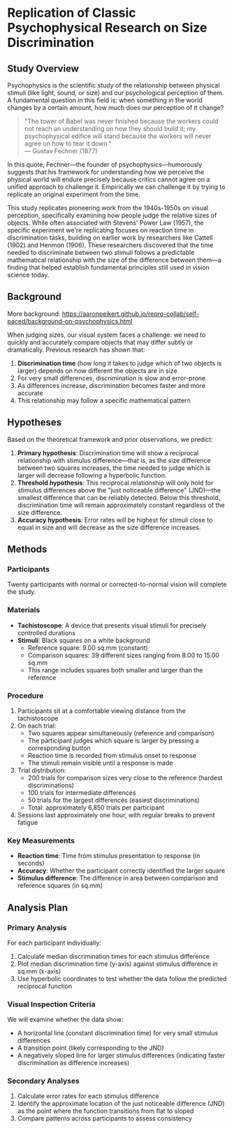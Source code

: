 # Replication of Classic Psychophysical Research on Size Discrimination

## Study Overview

Psychophysics is the scientific study of the relationship between physical stimuli (like light, sound, or size) and our psychological perception of them.
A fundamental question in this field is: when something in the world changes by a certain amount, how much does our perception of it change?

> "The tower of Babel was never finished because the workers could not reach an understanding on how they should build it; my psychophysical edifice will stand because the workers will never agree on how to tear it down."  
> — Gustav Fechner (1877)

In this quote, Fechner—the founder of psychophysics—humorously suggests that his framework for understanding how we perceive the physical world will endure precisely because critics cannot agree on a unified approach to challenge it.
Empirically we can challenge it by trying to replicate an original experiment from the time.

This study replicates pioneering work from the 1940s-1950s on visual perception, specifically examining how people judge the relative sizes of objects.
While often associated with Stevens' Power Law (1957), the specific experiment we're replicating focuses on reaction time in discrimination tasks, building on earlier work by researchers like Cattell (1902) and Henmon (1906).
These researchers discovered that the time needed to discriminate between two stimuli follows a predictable mathematical relationship with the size of the difference between them—a finding that helped establish fundamental principles still used in vision science today.

## Background

More background: <https://aaronpeikert.github.io/repro-collab/self-paced/background-on-psychophysics.html>

When judging sizes, our visual system faces a challenge: we need to quickly and accurately compare objects that may differ subtly or dramatically. Previous research has shown that:

1. **Discrimination time** (how long it takes to judge which of two objects is larger) depends on how different the objects are in size
2. For very small differences, discrimination is slow and error-prone
3. As differences increase, discrimination becomes faster and more accurate
4. This relationship may follow a specific mathematical pattern

## Hypotheses

Based on the theoretical framework and prior observations, we predict:

1. **Primary hypothesis**: Discrimination time will show a reciprocal relationship with stimulus difference—that is, as the size difference between two squares increases, the time needed to judge which is larger will decrease following a hyperbolic function.
2. **Threshold hypothesis**: This reciprocal relationship will only hold for stimulus differences above the "just noticeable difference" (JND)—the smallest difference that can be reliably detected. Below this threshold, discrimination time will remain approximately constant regardless of the size difference.
3. **Accuracy hypothesis**: Error rates will be highest for stimuli close to equal in size and will decrease as the size difference increases.

## Methods

### Participants

Twenty participants with normal or corrected-to-normal vision will complete the study.

### Materials

- **Tachistoscope**: A device that presents visual stimuli for precisely controlled durations
- **Stimuli**: Black squares on a white background
  - Reference square: 9.00 sq.mm (constant)
  - Comparison squares: 39 different sizes ranging from 8.00 to 15.00 sq.mm
  - This range includes squares both smaller and larger than the reference

### Procedure

1. Participants sit at a comfortable viewing distance from the tachistoscope
2. On each trial:
   - Two squares appear simultaneously (reference and comparison)
   - The participant judges which square is larger by pressing a corresponding button
   - Reaction time is recorded from stimulus onset to response
   - The stimuli remain visible until a response is made
3. Trial distribution:
   - 200 trials for comparison sizes very close to the reference (hardest discriminations)
   - 100 trials for intermediate differences
   - 50 trials for the largest differences (easiest discriminations)
   - Total: approximately 6,850 trials per participant
4. Sessions last approximately one hour, with regular breaks to prevent fatigue

### Key Measurements

- **Reaction time**: Time from stimulus presentation to response (in seconds)
- **Accuracy**: Whether the participant correctly identified the larger square
- **Stimulus difference**: The difference in area between comparison and reference squares (in sq.mm)

## Analysis Plan

### Primary Analysis

For each participant individually:

1. Calculate median discrimination times for each stimulus difference
2. Plot median discrimination time (y-axis) against stimulus difference in sq.mm (x-axis)
3. Use hyperbolic coordinates to test whether the data follow the predicted reciprocal function

### Visual Inspection Criteria

We will examine whether the data show:

- A horizontal line (constant discrimination time) for very small stimulus differences
- A transition point (likely corresponding to the JND)
- A negatively sloped line for larger stimulus differences (indicating faster discrimination as difference increases)

### Secondary Analyses

1. Calculate error rates for each stimulus difference
2. Identify the approximate location of the just noticeable difference (JND) as the point where the function transitions from flat to sloped
3. Compare patterns across participants to assess consistency

